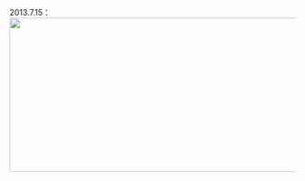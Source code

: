 2013.7.15：
<img src="http://ww4.sinaimg.cn/mw690/b8700d2fgw1e6nu2yxavmj21hc0l0wgs.jpg" width="690" height="271" />